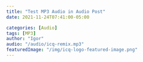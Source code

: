 ```yaml
---
title: "Test MP3 Audio in Audio Post"
date: 2021-11-24T07:41:00-05:00

categories: [Audio]
tags: [MP3]
author: "Igor"
audio: "/audio/icq-remix.mp3"
featuredImage: "/img/icq-logo-featured-image.png"
---
```

